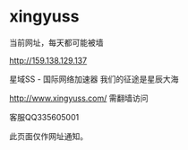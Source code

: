 # xingyuss


当前网址，每天都可能被墙

http://159.138.129.137



星域SS - 国际网络加速器 我们的征途是星辰大海

http://www.xingyuss.com/  需翻墙访问

客服QQ335605001

此页面仅作网址通知。

